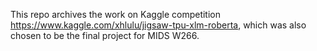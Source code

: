 This repo archives the work on Kaggle competition https://www.kaggle.com/xhlulu/jigsaw-tpu-xlm-roberta, which was also chosen to be the final project for MIDS W266. 
